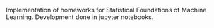 Implementation of homeworks for Statistical Foundations of Machine Learning. Development done in jupyter notebooks.
